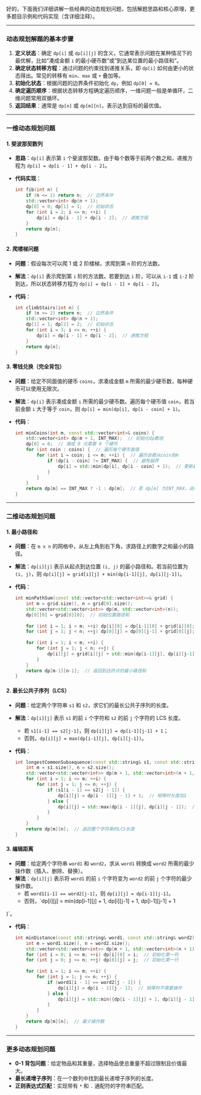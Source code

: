 好的，下面我们详细讲解一些经典的动态规划问题，包括解题思路和核心原理，更多题目示例和代码实现（含详细注释）。

---

### 动态规划解题的基本步骤
1. **定义状态**：确定 `dp[i]` 或 `dp[i][j]` 的含义，它通常表示问题在某种情况下的最优解，比如“凑成金额 `i` 的最小硬币数”或“到达某位置的最小路径和”。
2. **确定状态转移方程**：通过问题的约束找到递推关系，即 `dp[i]` 如何由更小的状态得出。常见的转移有 `min`、`max` 或 `+` 叠加等。
3. **初始化状态**：根据问题的边界条件初始化 `dp`，例如 `dp[0] = 0`。
4. **确定遍历顺序**：根据状态转移方程确定遍历顺序，一维问题一般是单循环，二维问题常用双循环。
5. **返回结果**：通常是 `dp[n]` 或 `dp[m][n]`，表示达到目标的最优值。

---

### 一维动态规划问题

#### 1. **斐波那契数列**
   - **思路**：`dp[i]` 表示第 `i` 个斐波那契数。由于每个数等于前两个数之和，递推方程为 `dp[i] = dp[i - 1] + dp[i - 2]`。
   - **代码实现**：

     ```cpp
     int fib(int n) {
         if (n <= 1) return n;  // 边界条件
         std::vector<int> dp(n + 1);
         dp[0] = 0; dp[1] = 1;  // 初始状态
         for (int i = 2; i <= n; ++i) {
             dp[i] = dp[i - 1] + dp[i - 2];  // 递推方程
         }
         return dp[n];
     }
     ```

#### 2. **爬楼梯问题**
   - **问题**：假设每次可以爬 1 或 2 阶楼梯，求爬到第 `n` 阶的方法数。
   - **解法**：`dp[i]` 表示爬到第 `i` 阶的方法数。若要到达 `i` 阶，可以从 `i-1` 或 `i-2` 阶到达，所以状态转移方程为 `dp[i] = dp[i - 1] + dp[i - 2]`。
   - **代码**：

     ```cpp
     int climbStairs(int n) {
         if (n <= 2) return n;  // 边界条件
         std::vector<int> dp(n + 1);
         dp[1] = 1; dp[2] = 2;  // 初始状态
         for (int i = 3; i <= n; ++i) {
             dp[i] = dp[i - 1] + dp[i - 2];  // 递推方程
         }
         return dp[n];
     }
     ```

#### 3. **零钱兑换（完全背包）**
   - **问题**：给定不同面值的硬币 `coins`，求凑成金额 `m` 所需的最少硬币数，每种硬币可以使用无限次。
   - **解法**：`dp[i]` 表示凑成金额 `i` 所需的最少硬币数。遍历每个硬币值 `coin`，若当前金额 `i` 大于等于 `coin`，则 `dp[i] = min(dp[i], dp[i - coin] + 1)`。
   - **代码**：

     ```cpp
     int minCoins(int m, const std::vector<int>& coins) {
         std::vector<int> dp(m + 1, INT_MAX);  // 初始化dp数组
         dp[0] = 0;  // 凑成 0 元需要 0 个硬币
         for (int coin : coins) {  // 遍历每个硬币面值
             for (int i = coin; i <= m; ++i) {  // 遍历金额从coin到m
                 if (dp[i - coin] != INT_MAX) {  // 避免越界
                     dp[i] = std::min(dp[i], dp[i - coin] + 1);  // 更新最小值
                 }
             }
         }
         return dp[m] == INT_MAX ? -1 : dp[m];  // 若 dp[m] 为INT_MAX，说明无解
     }
     ```

---

### 二维动态规划问题

#### 1. **最小路径和**
   - **问题**：在 `m x n` 的网格中，从左上角到右下角，求路径上的数字之和最小的路径。
   - **解法**：`dp[i][j]` 表示从起点到达位置 `(i, j)` 的最小路径和。若当前位置为 `(i, j)`，则 `dp[i][j] = grid[i][j] + min(dp[i-1][j], dp[i][j-1])`。
   - **代码**：

     ```cpp
     int minPathSum(const std::vector<std::vector<int>>& grid) {
         int m = grid.size(), n = grid[0].size();
         std::vector<std::vector<int>> dp(m, std::vector<int>(n));
         dp[0][0] = grid[0][0];  // 初始位置路径和
         
         for (int i = 1; i < m; ++i) dp[i][0] = dp[i-1][0] + grid[i][0];  // 初始化第一列
         for (int j = 1; j < n; ++j) dp[0][j] = dp[0][j-1] + grid[0][j];  // 初始化第一行
         
         for (int i = 1; i < m; ++i) {
             for (int j = 1; j < n; ++j) {
                 dp[i][j] = grid[i][j] + std::min(dp[i-1][j], dp[i][j-1]);  // 状态转移
             }
         }
         return dp[m-1][n-1];  // 返回到达终点的最小路径和
     }
     ```

#### 2. **最长公共子序列（LCS）**
   - **问题**：给定两个字符串 `s1` 和 `s2`，求它们的最长公共子序列的长度。
   - **解法**：`dp[i][j]` 表示 `s1` 的前 `i` 个字符和 `s2` 的前 `j` 个字符的 LCS 长度。
     - 若 `s1[i-1] == s2[j-1]`，则 `dp[i][j] = dp[i-1][j-1] + 1`；
     - 否则，`dp[i][j] = max(dp[i-1][j], dp[i][j-1])`。
   - **代码**：

     ```cpp
     int longestCommonSubsequence(const std::string& s1, const std::string& s2) {
         int m = s1.size(), n = s2.size();
         std::vector<std::vector<int>> dp(m + 1, std::vector<int>(n + 1, 0));
         for (int i = 1; i <= m; ++i) {
             for (int j = 1; j <= n; ++j) {
                 if (s1[i - 1] == s2[j - 1]) {
                     dp[i][j] = dp[i - 1][j - 1] + 1;  // 相等时长度加1
                 } else {
                     dp[i][j] = std::max(dp[i - 1][j], dp[i][j - 1]);  // 取较大值
                 }
             }
         }
         return dp[m][n];  // 返回整个字符串的LCS长度
     }
     ```

#### 3. **编辑距离**
   - **问题**：给定两个字符串 `word1` 和 `word2`，求从 `word1` 转换成 `word2` 所需的最少操作数（插入、删除、替换）。
   - **解法**：`dp[i][j]` 表示将 `word1` 的前 `i` 个字符变为 `word2` 的前 `j` 个字符的最少操作数。
     - 若 `word1[i-1] == word2[j-1]`，则 `dp[i][j] = dp[i-1][j-1]`。
     - 否则，`dp[i][j] = min(dp[i-1][j] + 1, dp[i][j-1] + 1, dp[i-1][j-1] + 1

)`。
   - **代码**：

     ```cpp
     int minDistance(const std::string& word1, const std::string& word2) {
         int m = word1.size(), n = word2.size();
         std::vector<std::vector<int>> dp(m + 1, std::vector<int>(n + 1));
         for (int i = 0; i <= m; ++i) dp[i][0] = i;  // 初始化第一列
         for (int j = 0; j <= n; ++j) dp[0][j] = j;  // 初始化第一行
         
         for (int i = 1; i <= m; ++i) {
             for (int j = 1; j <= n; ++j) {
                 if (word1[i - 1] == word2[j - 1]) {
                     dp[i][j] = dp[i - 1][j - 1];  // 相等时不需要操作
                 } else {
                     dp[i][j] = std::min({dp[i - 1][j] + 1, dp[i][j - 1] + 1, dp[i - 1][j - 1] + 1});  // 插入、删除、替换
                 }
             }
         }
         return dp[m][n];  // 最少操作数
     }
     ```

---

### 更多动态规划问题
- **0-1 背包问题**：给定物品和其重量，选择物品使总重量不超过限制且价值最大。
- **最长递增子序列**：在一个数列中找到最长递增子序列的长度。
- **正则表达式匹配**：实现带有 `*` 和 `.` 通配符的字符串匹配。